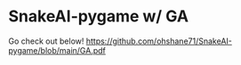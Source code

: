 # SnakeAI-pygame w/ GA

Go check out below!
https://github.com/ohshane71/SnakeAI-pygame/blob/main/GA.pdf
